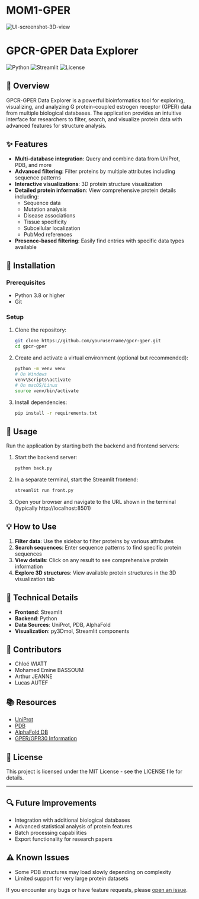 # MOM1-GPER

![UI-screenshot-3D-view](https://github.com/user-attachments/assets/fba0c8e0-9465-494d-a01d-d927255fc278)


# GPCR-GPER Data Explorer

![Python](https://img.shields.io/badge/python-3.8+-blue.svg)
![Streamlit](https://img.shields.io/badge/streamlit-1.0+-red.svg)
![License](https://img.shields.io/badge/license-MIT-green.svg)

## 🧬 Overview

GPCR-GPER Data Explorer is a powerful bioinformatics tool for exploring, visualizing, and analyzing G protein-coupled estrogen receptor (GPER) data from multiple biological databases. The application provides an intuitive interface for researchers to filter, search, and visualize protein data with advanced features for structure analysis.

## ✨ Features

- **Multi-database integration**: Query and combine data from UniProt, PDB, and more
- **Advanced filtering**: Filter proteins by multiple attributes including sequence patterns
- **Interactive visualizations**: 3D protein structure visualization
- **Detailed protein information**: View comprehensive protein details including:
  - Sequence data
  - Mutation analysis
  - Disease associations
  - Tissue specificity 
  - Subcellular localization
  - PubMed references
- **Presence-based filtering**: Easily find entries with specific data types available

## 🔧 Installation

### Prerequisites
- Python 3.8 or higher
- Git

### Setup

1. Clone the repository:
   ```bash
   git clone https://github.com/yourusername/gpcr-gper.git
   cd gpcr-gper
   ```

2. Create and activate a virtual environment (optional but recommended):
   ```bash
   python -m venv venv
   # On Windows
   venv\Scripts\activate
   # On macOS/Linux
   source venv/bin/activate
   ```

3. Install dependencies:
   ```bash
   pip install -r requirements.txt
   ```

## 🚀 Usage

Run the application by starting both the backend and frontend servers:

1. Start the backend server:
   ```bash
   python back.py
   ```

2. In a separate terminal, start the Streamlit frontend:
   ```bash
   streamlit run front.py
   ```

3. Open your browser and navigate to the URL shown in the terminal (typically http://localhost:8501)

## 💡 How to Use

1. **Filter data**: Use the sidebar to filter proteins by various attributes
2. **Search sequences**: Enter sequence patterns to find specific protein sequences
3. **View details**: Click on any result to see comprehensive protein information
4. **Explore 3D structures**: View available protein structures in the 3D visualization tab

## 🔬 Technical Details

- **Frontend**: Streamlit
- **Backend**: Python
- **Data Sources**: UniProt, PDB, AlphaFold
- **Visualization**: py3Dmol, Streamlit components

## 👥 Contributors

- Chloé WIATT
- Mohamed Emine BASSOUM
- Arthur JEANNE
- Lucas AUTEF

## 📚 Resources

- [UniProt](https://www.uniprot.org/)
- [PDB](https://www.rcsb.org/)
- [AlphaFold DB](https://alphafold.ebi.ac.uk/)
- [GPER/GPR30 Information](https://www.ncbi.nlm.nih.gov/gene/2852)

## 📄 License

This project is licensed under the MIT License - see the LICENSE file for details.

---

## 🔍 Future Improvements

- Integration with additional biological databases
- Advanced statistical analysis of protein features
- Batch processing capabilities
- Export functionality for research papers

## ⚠️ Known Issues

- Some PDB structures may load slowly depending on complexity
- Limited support for very large protein datasets

If you encounter any bugs or have feature requests, please [open an issue](https://github.com/yourusername/gpcr-gper/issues).
